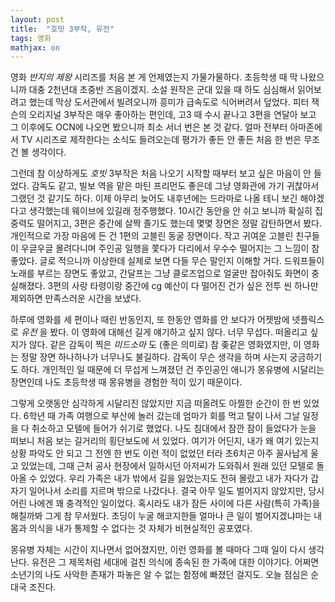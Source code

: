 ```yaml
---
layout: post
title:  "호빗 3부작, 유전"
tags: 영화
mathjax: on
---
```

영화 _반지의 제왕_ 시리즈를 처음 본 게 언제였는지 가물가물하다. 초등학생 때 막 나왔으니까 대충 2천년대 초중반 즈음이겠지.
소설 원작은 군대 있을 때 하도 심심해서 읽어보려고 했는데 막상 도서관에서 빌려오니까 흥미가 급속도로 식어버려서 덮었다.
피터 잭슨의 오리지널 3부작은 매우 좋아하는 편인데, 고3 때 수시 끝나고 3편을 연달아 보고 그 이후에도 OCN에 나오면 봤으니까 최소 서너 번은 본 것 같다.
얼마 전부터 아마존에서 TV 시리즈로 제작한다는 소식도 들려오는데 평가가 좋든 안 좋든 처음 한 번은 무조건 볼 생각이다.

그런데 참 이상하게도 _호빗_ 3부작은 처음 나오기 시작할 때부터 보고 싶은 마음이 안 들었다.
감독도 같고, 빌보 역을 맡은 마틴 프리먼도 좋은데 그냥 영화관에 가기 귀찮아서 그랬던 것 같기도 하다.
이제 아무리 늦어도 내후년에는 드라마로 나올 테니 보긴 해야겠다고 생각했는데 웨이브에 있길래 정주행했다.
10시간 동안을 안 쉬고 보니까 확실히 집중력도 떨어지고, 3편은 중간에 살짝 졸기도 했는데 몇몇 장면은 정말 감탄하면서 봤다.
개인적으로 가장 마음에 든 건 1편의 고블린 동굴 장면이다. 작고 귀여운 고블린 친구들이 우글우글 몰려다니며 주인공 일행을 쫓다가 다리에서 우수수 떨어지는 그 느낌이 참 좋았다.
글로 적으니까 이상한데 실제로 보면 다들 무슨 말인지 이해할 거다. 드워프들이 노래를 부르는 장면도 좋았고, 간달프는 그냥 클로즈업으로 얼굴만 잡아줘도 화면이 충실해졌다.
3편의 사랑 타령이랑 중간에 cg 예산이 다 떨어진 건가 싶은 전투 씬 하나만 제외하면 만족스러운 시간을 보냈다.

하루에 영화를 세 편이나 때린 반동인지, 또 한동안 영화를 안 보다가 어젯밤에 넷플릭스로 _유전_ 을 봤다.
이 영화에 대해선 길게 얘기하고 싶지 않다. 너무 무섭다. 떠올리고 싶지가 않다.
같은 감독이 찍은 _미드소마_ 도 (좋은 의미로) 참 좆같은 영화였지만, 이 영화는 정말 장면 하나하나가 너무나도 불길하다.
감독이 무슨 생각을 하며 사는지 궁금하기도 하다. 개인적인 일 때문에 더 무섭게 느껴졌던 건 주인공인 애니가 몽유병에 시달리는 장면인데
나도 초등학생 때 몽유병을 경험한 적이 있기 때문이다.

그렇게 오랫동안 심각하게 시달리진 않았지만 지금 떠올려도 아찔한 순간이 한 번 있었다.
6학년 때 가족 여행으로 부산에 놀러 갔는데 엄마가 회를 먹고 탈이 나서 그날 일정을 다 취소하고 모텔에 들어가 쉬기로 했었다.
나도 침대에서 잠깐 잠이 들었다가 눈을 떠보니 처음 보는 길거리의 횡단보도에 서 있었다.
여기가 어딘지, 내가 왜 여기 있는지 상황 파악도 안 되고 그 전엔 한 번도 이런 적이 없었던 터라 초6치곤 아주 꼴사납게 울고 있었는데, 그때 근처 공사 현장에서 일하시던 아저씨가 도와줘서
원래 있던 모텔로 돌아올 수 있었다. 우리 가족은 내가 밖에서 길을 잃었는지도 전혀 몰랐고 내가 자다가 갑자기 일어나서 소리를 지르며 밖으로 나갔다나.
결국 아무 일도 벌어지지 않았지만, 당시 어린 나에겐 꽤 충격적인 일이었다. 혹시라도 내가 잠든 사이에 다른 사람(특히 가족)을 해칠까봐 그게 참 무서웠다.
초딩이 누굴 해코지한들 얼마나 큰 일이 벌어지겠냐마는 내 몸과 의식을 내가 통제할 수 없다는 것 자체가 비현실적인 공포였다.

몽유병 자체는 시간이 지나면서 없어졌지만, 이런 영화를 볼 때마다 그때 일이 다시 생각난다.
유전은 그 제목처럼 세대에 걸친 의식에 종속된 한 가족에 대한 이야기다.
어쩌면 소년기의 나도 사악한 존재가 파놓은 알 수 없는 함정에 빠졌던 걸지도.
오늘 점심은 순대국 조진다.
